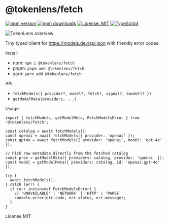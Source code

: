 @tokenlens/fetch
================

[![npm version](https://img.shields.io/npm/v/%40tokenlens%2Ffetch.svg)](https://www.npmjs.com/package/@tokenlens/fetch)
[![npm downloads](https://img.shields.io/npm/dm/%40tokenlens%2Ffetch.svg)](https://www.npmjs.com/package/@tokenlens/fetch)
[![License: MIT](https://img.shields.io/badge/License-MIT-yellow.svg)](../../LICENSE)
[![TypeScript](https://img.shields.io/badge/TypeScript-5.x-blue.svg)](https://www.typescriptlang.org/)


![TokenLens overview](https://raw.githubusercontent.com/xn1cklas/tokenlens/HEAD/assets/tokenlens.png)

Tiny typed client for https://models.dev/api.json with friendly error codes.


Install
- npm: `npm i @tokenlens/fetch`
- pnpm: `pnpm add @tokenlens/fetch`
- yarn: `yarn add @tokenlens/fetch`

API
- `fetchModels({ provider?, model?, fetch?, signal?, baseUrl? })`
- `getModelMeta(providers, ...)` 

Usage
```
import { fetchModels, getModelMeta, FetchModelsError } from '@tokenlens/fetch';

const catalog = await fetchModels();
const openai = await fetchModels({ provider: 'openai' });
const gpt4o = await fetchModels({ provider: 'openai', model: 'gpt-4o' });

// Pick raw metadata directly from the fetched catalog
const prov = getModelMeta({ providers: catalog, provider: 'openai' });
const model = getModelMeta({ providers: catalog, id: 'openai:gpt-4o' });

try {
  await fetchModels();
} catch (err) {
  if (err instanceof FetchModelsError) {
    // 'UNAVAILABLE' | 'NETWORK' | 'HTTP' | 'PARSE'
    console.error(err.code, err.status, err.message);
  }
}
```

License
MIT
